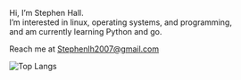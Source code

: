 Hi, I’m Stephen Hall.  
I’m interested in linux, operating systems, and programming,  
and am currently learning Python and go.

Reach me at Stephenlh2007@gmail.com

![Top Langs](https://github-readme-stats.vercel.app/api/top-langs/?username=StephenLangHall&layout=pie&theme=tokyonight)

<!---
StephenLangHall/StephenLangHall is a ✨ special ✨ repository because its `README.md` (this file) appears on your GitHub profile.
You can click the Preview link to take a look at your changes.
--->
